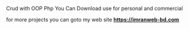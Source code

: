 Crud with OOP Php
You Can Download use for personal and commercial

for more projects you can goto my web site <strong>https://imranweb-bd.com</strong>